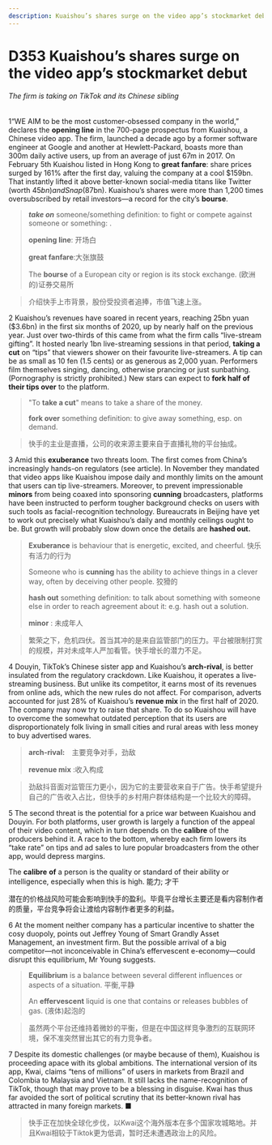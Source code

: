 ```yaml
---
description: Kuaishou’s shares surge on the video app’s stockmarket debut
---
```




# D353 Kuaishou’s shares surge on the video app’s stockmarket debut

###### The firm is taking on TikTok and its Chinese sibling

1“WE AIM to be the most customer-obsessed company in the world,” declares the **opening line** in the 700-page prospectus from Kuaishou, a Chinese video app. The firm, launched a decade ago by a former software engineer at Google and another at Hewlett-Packard, boasts more than 300m daily active users, up from an average of just 67m in 2017. On February 5th Kuaishou listed in Hong Kong to **great fanfare**: share prices surged by 161% after the first day, valuing the company at a cool $159bn. That instantly lifted it above better-known social-media titans like Twitter (worth $45bn) and Snap ($87bn). Kuaishou’s shares were more than 1,200 times oversubscribed by retail investors—a record for the city’s **bourse**.

> ***take on*** someone/something definition: to fight or compete against someone or something: .
>
> **opening line**: 开场白
>
> **great fanfare**:大张旗鼓
>
> The **bourse** of a European city or region is its stock exchange. (欧洲的)证券交易所

> 介绍快手上市背景，股份受投资者追捧，市值飞速上涨。

2 Kuaishou’s revenues have soared in recent years, reaching 25bn yuan ($3.6bn) in the first six months of 2020, up by nearly half on the previous year. Just over two-thirds of this came from what the firm calls “live-stream gifting”. It hosted nearly 1bn live-streaming sessions in that period, **taking a cut** on “tips” that viewers shower on their favourite live-streamers. A tip can be as small as 10 fen (1.5 cents) or as generous as 2,000 yuan. Performers film themselves singing, dancing, otherwise prancing or just sunbathing. (Pornography is strictly prohibited.) New stars can expect to **fork half of their tips over** to the platform.

> "To **take a cut**" means to take a share of the money.
>
> **fork over** something definition: to give away something, esp. on demand.

> 快手的主业是直播，公司的收来源主要来自于直播礼物的平台抽成。

3 Amid this **exuberance** two threats loom. The first comes from China’s increasingly hands-on regulators (see article). In November they mandated that video apps like Kuaishou impose daily and monthly limits on the amount that users can tip live-streamers. Moreover, to prevent impressionable **minors** from being coaxed into sponsoring **cunning** broadcasters, platforms have been instructed to perform tougher background checks on users with such tools as facial-recognition technology. Bureaucrats in Beijing have yet to work out precisely what Kuaishou’s daily and monthly ceilings ought to be. But growth will probably slow down once the details are **hashed out.**

> **Exuberance** is behaviour that is energetic, excited, and cheerful. 快乐有活力的行为
>
> Someone who is **cunning** has the ability to achieve things in a clever way, often by deceiving other people. 狡猾的
>
> **hash out** something definition: to talk about something with someone else in order to reach agreement about it:  e.g.  hash out a solution.
>
> **minor** : 未成年人

> 繁荣之下，危机四伏。首当其冲的是来自监管部门的压力。平台被限制打赏的规模，并对未成年人严加看管。快手增长的潜力不足。

4 Douyin, TikTok’s Chinese sister app and Kuaishou’s **arch-rival**, is better insulated from the regulatory crackdown. Like Kuaishou, it operates a live-streaming business. But unlike its competitor, it earns most of its revenues from online ads, which the new rules do not affect. For comparison, adverts accounted for just 28% of Kuaishou’s **revenue mix** in the first half of 2020. The company may now try to raise that share. To do so Kuaishou will have to overcome the somewhat outdated perception that its users are disproportionately folk living in small cities and rural areas with less money to buy advertised wares.

> **arch-rival:**　主要竞争对手，劲敌
>
> **revenue mix** :收入构成

> 劲敌抖音面对监管压力更小，因为它的主要营收来自于广告。快手希望提升自己的广告收入占比，但快手的乡村用户群体结构是一个比较大的障碍。

5 The second threat is the potential for a price war between Kuaishou and Douyin. For both platforms, user growth is largely a function of the appeal of their video content, which in turn depends on the **calibre** of the producers behind it. A race to the bottom, whereby each firm lowers its “take rate” on tips and ad sales to lure popular broadcasters from the other app, would depress margins.

The **calibre** **of** a person is the quality or standard of their ability or intelligence, especially when this is high. 能力; 才干

潜在的价格战风险可能会影响到快手的盈利。毕竟平台增长主要还是看内容制作者的质量，平台竞争将会让渡给内容制作者更多的利益。

6 At the moment neither company has a particular incentive to shatter the cosy duopoly, points out Jeffrey Young of Smart Grandly Asset Management, an investment firm. But the possible arrival of a big competitor—not inconceivable in China’s effervescent e-economy—could disrupt this equilibrium, Mr Young suggests.

> **Equilibrium** is a balance between several different influences or aspects of a situation. 平衡,平静
>
> An **effervescent** liquid is one that contains or releases bubbles of gas. (液体)起泡的

> 虽然两个平台还维持着微妙的平衡，但是在中国这样竞争激烈的互联网环境，保不准突然冒出其它的有力竞争者。

7 Despite its domestic challenges (or maybe because of them), Kuaishou is proceeding apace with its global ambitions. The international version of its app, Kwai, claims “tens of millions” of users in markets from Brazil and Colombia to Malaysia and Vietnam. It still lacks the name-recognition of TikTok, though that may prove to be a blessing in disguise. Kwai has thus far avoided the sort of political scrutiny that its better-known rival has attracted in many foreign markets. ■

> 快手正在加快全球化步伐，以Kwai这个海外版本在多个国家攻城略地。并且Kwai相较于Tiktok更为低调，暂时还未遭遇政治上的风险。
